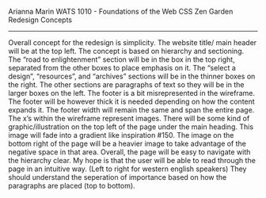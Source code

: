 Arianna Marin 
WATS 1010 - Foundations of the Web
CSS Zen Garden Redesign Concepts
****

Overall concept for the redesign is simplicity. The website title/ main header will be at the top left. The concept is based on hierarchy and sectioning. The “road to enlightenment” section will be in the box in the top right, separated from the other boxes to place emphasis on it. The “select a design”, “resources”, and “archives” sections will be in the thinner boxes on the right. The other sections are paragraphs of text so they will be in the larger boxes on the left. The footer is a bit misrepresented in the wireframe. The footer will be however thick it is needed depending on how the content expands it. The footer width will remain the same and span the entire page. The x’s within the wireframe represent images. There will be some kind of graphic/illustration on the top left of the page under the main heading. This image will fade into a gradient like inspiration #150. The image on the bottom right of the page will be a heavier image to take advantage of the negative space in that area. Overall, the page will be easy to navigate with the hierarchy clear. My hope is that the user will be able to read through the page in an intuitive way. (Left to right for western english speakers) They should understand the seperation of importance based on how the paragraphs are placed (top to bottom). 
